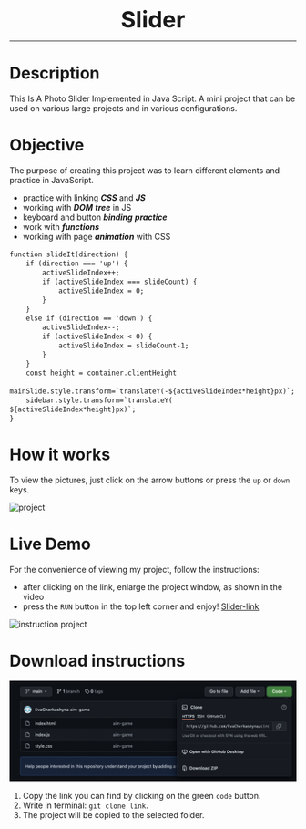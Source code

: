 <h1 style="text-align : center; font-size:40px; line-height: 20px">Slider</h1>
<hr>

# Description

This Is A Photo Slider Implemented in Java Script. A mini project that can be used on various large projects and in various configurations.

# Objective
The purpose of creating this project was to learn different elements and practice in JavaScript.

+ practice with linking ***CSS*** and ***JS***
+ working with ***DOM*** ***tree*** in JS
+ keyboard and button ***binding*** ***practice***
+ work with ***functions***
+ working with page ***animation*** with CSS
```JS
function slideIt(direction) {
    if (direction === 'up') {
        activeSlideIndex++;
        if (activeSlideIndex === slideCount) {
            activeSlideIndex = 0;
        }
    }
    else if (direction == 'down') {
        activeSlideIndex--;
        if (activeSlideIndex < 0) {
            activeSlideIndex = slideCount-1;
        }
    }
    const height = container.clientHeight
    mainSlide.style.transform=`translateY(-${activeSlideIndex*height}px)`;
    sidebar.style.transform=`translateY( ${activeSlideIndex*height}px)`;
}
```
# How it works

To view the pictures, just click on the arrow buttons or press the `up` or `down` keys.

![project](https://media3.giphy.com/media/FqxSLEbRQvwnvo8Bnw/giphy.gif?cid=790b76114a4f475b4c038a605015ef1b8541735b056184c7&rid=giphy.gif&ct=g)

# Live Demo

For the convenience of viewing my project, follow the instructions:

+ after clicking on the link, enlarge the project window, as shown in the video
+ press the `RUN` button in the top left corner and enjoy!  [Slider-link](https://jsfiddle.net/5yz96xjo/)

![instruction project](https://media3.giphy.com/media/75MVRB9voRoZukckhs/giphy.gif?cid=790b761180a6985d367f58ca0f23e46277f3e3e2eac76453&rid=giphy.gif&ct=g)

# Download instructions
![photo-instruction](./readme/img4.png)
1. Copy the link you can find by clicking on the green `code` button.
2. Write in terminal: `git clone link`.
3. The project will be copied to the selected folder.